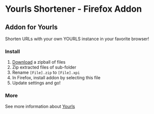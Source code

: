 Yourls Shortener - Firefox Addon
================================


Addon for Yourls
----------------

Shorten URLs with your own YOURLS instance in your favorite browser!

### Install

1. [Download](Firefox-Addon-Yourls/zipball/master) a zipball of files
2. Zip extracted files of sub-folder 
3. Rename `[File].zip` to `[File].xpi`
4. In Firefox, install addon by selecting this file
5. Update settings and go!

### More

See more information about [Yourls](http://yourls.org/)